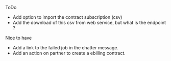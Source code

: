 ToDo

- Add option to import the contract subscription (csv)
- Add the download of this csv from web service, but what is the
  endpoint ?

Nice to have

- Add a link to the failed job in the chatter message.
- Add an action on partner to create a ebilling contract.
